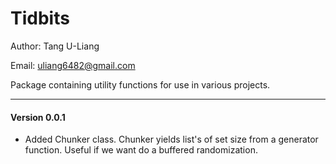 # Tidbits

Author: Tang U-Liang 

Email: uliang6482@gmail.com 

Package containing utility functions for use in various projects. 

-----------------

#### Version 0.0.1
- Added Chunker class. Chunker yields list's of set size from a generator function. Useful if we want do a buffered randomization. 

